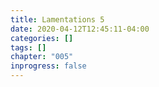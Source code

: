 ```yaml
---
title: Lamentations 5
date: 2020-04-12T12:45:11-04:00
categories: []
tags: []
chapter: "005"
inprogress: false
---
```


